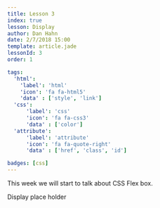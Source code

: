 ```yaml
---
title: Lesson 3
index: true
lesson: Display
author: Dan Hahn
date: 2/7/2018 15:00
template: article.jade
lessonId: 3
order: 1

tags:
  'html':
    'label': 'html'
    'icon': 'fa fa-html5'
    'data' : ['style', 'link']
  'css':
      'label': 'css'
      'icon': 'fa fa-css3'
      'data' : ['color']
  'attribute':
      'label': 'attribute'
      'icon': 'fa fa-quote-right'
      'data' : ['href', 'class', 'id']

badges: [css]
---
```


This week we will start to talk about CSS Flex box.

<span class="more"></span>

Display place holder